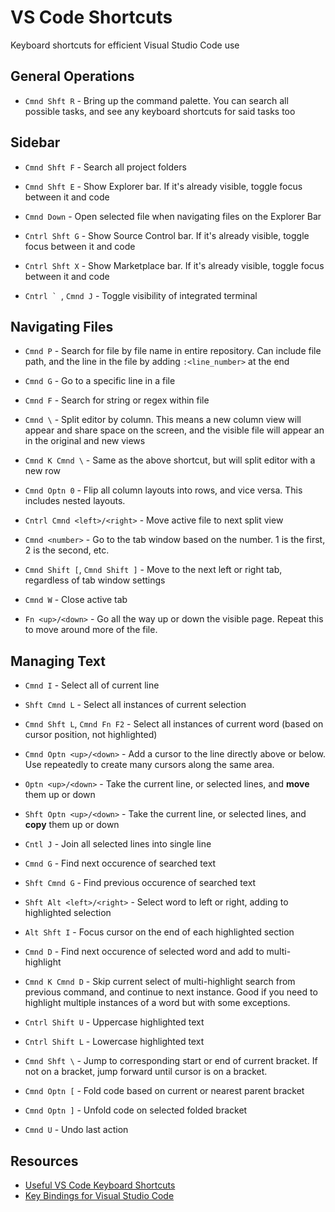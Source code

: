# VS Code Shortcuts

Keyboard shortcuts for efficient Visual Studio Code use

## General Operations

* `Cmnd Shft R` - Bring up the command palette. You can search all possible tasks, and see any keyboard shortcuts for said tasks too

## Sidebar

* `Cmnd Shft F` - Search all project folders

* `Cmnd Shft E` - Show Explorer bar. If it's already visible, toggle focus between it and code
* `Cmnd Down` - Open selected file when navigating files on the Explorer Bar

* `Cntrl Shft G` - Show Source Control bar. If it's already visible, toggle focus between it and code

* `Cntrl Shft X` - Show Marketplace bar. If it's already visible, toggle focus between it and code

* ``Cntrl ` ``, `Cmnd J` - Toggle visibility of integrated terminal

## Navigating Files

* `Cmnd P` - Search for file by file name in entire repository. Can include file path, and the line in the file by adding `:<line_number>` at the end
* `Cmnd G` - Go to a specific line in a file
* `Cmnd F` - Search for string or regex within file

* `Cmnd \` - Split editor by column. This means a new column view will appear and share space on the screen, and the visible file will appear an in the original and new views
* `Cmnd K Cmnd \` - Same as the above shortcut, but will split editor with a new row
* `Cmnd Optn 0` - Flip all column layouts into rows, and vice versa. This includes nested layouts.
* `Cntrl Cmnd <left>/<right>` - Move active file to next split view

* `Cmnd <number>` - Go to the tab window based on the number. 1 is the first, 2 is the second, etc.
* `Cmnd Shift [`, `Cmnd Shift ]` - Move to the next left or right tab, regardless of tab window settings
* `Cmnd W` - Close active tab

* `Fn <up>/<down>` - Go all the way up or down the visible page. Repeat this to move around more of the file.

## Managing Text

- `Cmnd I` - Select all of current line

* `Shft Cmnd L` - Select all instances of current selection
* `Cmnd Shft L`, `Cmnd Fn F2` - Select all instances of current word (based on cursor position, not highlighted)
* `Cmnd Optn <up>/<down>` - Add a cursor to the line directly above or below. Use repeatedly to create many cursors along the same area.

* `Optn <up>/<down>` - Take the current line, or selected lines, and **move** them up or down
* `Shft Optn <up>/<down>` - Take the current line, or selected lines, and **copy** them up or down
* `Cntl J` - Join all selected lines into single line

* `Cmnd G` - Find next occurence of searched text
* `Shft Cmnd G` - Find previous occurence of searched text
* `Shft Alt <left>/<right>` - Select word to left or right, adding to highlighted selection
* `Alt Shft I` - Focus cursor on the end of each highlighted section

* `Cmnd D` - Find next occurence of selected word and add to multi-highlight
* `Cmnd K Cmnd D` - Skip current select of multi-highlight search from previous command, and continue to next instance. Good if you need to highlight multiple instances of a word but with some exceptions.

* `Cntrl Shift U` - Uppercase highlighted text
* `Cntrl Shift L` - Lowercase highlighted text

* `Cmnd Shft \` - Jump to corresponding start or end of current bracket. If not on a bracket, jump forward until cursor is on a bracket.
* `Cmnd Optn [` - Fold code based on current or nearest parent bracket
* `Cmnd Optn ]` - Unfold code on selected folded bracket

* `Cmnd U` - Undo last action

## Resources

* [Useful VS Code Keyboard Shortcuts](https://zellwk.com/blog/useful-vscode-keyboard-shortcuts/)
* [Key Bindings for Visual Studio Code](https://code.visualstudio.com/docs/getstarted/keybindings#_default-keyboard-shortcuts)
